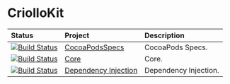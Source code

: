 CriolloKit
==========

| Status | Project | Description |
| :----- | :------ | :--- |
| [![Build Status](https://travis-ci.org/CriolloKit/CocoaPodsSpecs.png?branch=master)](https://travis-ci.org/CriolloKit/CocoaPodsSpecs) | [CocoaPodsSpecs](https://github.com/CriolloKit/CocoaPodsSpecs) | CocoaPods Specs.
| [![Build Status](https://travis-ci.org/CriolloKit/Core.png?branch=master)](https://travis-ci.org/CriolloKit/Core) | [Core](https://github.com/CriolloKit/Core) | Core.
| [![Build Status](https://travis-ci.org/CriolloKit/DI.png?branch=master)](https://travis-ci.org/CriolloKit/DI) | [Dependency Injection](https://github.com/CriolloKit/DI) | Dependency Injection.
